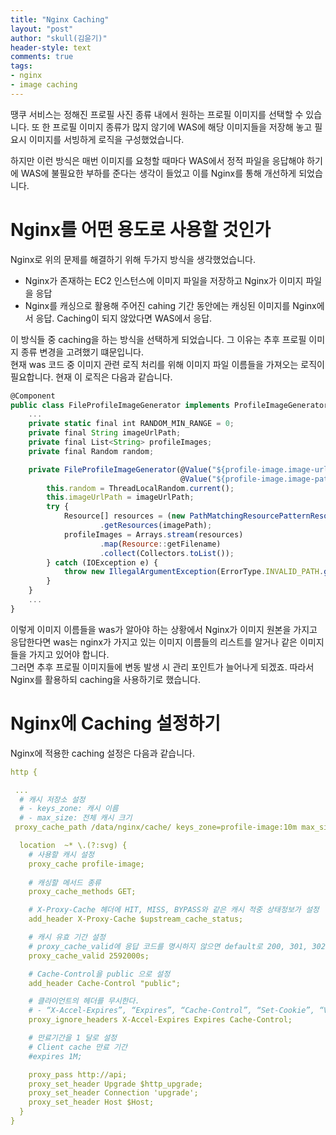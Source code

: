 ```yaml
---
title: "Nginx Caching"
layout: "post"
author: "skull(김윤기)"
header-style: text
comments: true
tags:
- nginx
- image caching
---
```


땡쿠 서비스는 정해진 프로필 사진 종류 내에서 원하는 프로필 이미지를 선택할 수 있습니다.
또 한 프로필 이미지 종류가 많지 않기에 WAS에 해당 이미지들을 저장해 놓고 필요시 이미지를 서빙하게 로직을 구성했었습니다.

하지만 이런 방식은 매번 이미지를 요청할 때마다 WAS에서 정적 파일을 응답해야 하기에 WAS에 불필요한 부하를 준다는 생각이 
들었고 이를 Nginx를 통해 개선하게 되었습니다.  

# Nginx를 어떤 용도로 사용할 것인가
Nginx로 위의 문제를 해결하기 위해 두가지 방식을 생각했었습니다.
- Nginx가 존재하는 EC2 인스턴스에 이미지 파일을 저장하고 Nginx가 이미지 파일을 응답
- Nginx를 캐싱으로 활용해 주어진 cahing 기간 동안에는 캐싱된 이미지를 Nginx에서 응답.
  Caching이 되지 않았다면 WAS에서 응답.  

이 방식들 중 caching을 하는 방식을 선택하게 되었습니다. 그 이유는 추후 프로필 이미지 종류 변경을 고려했기 떄문입니다.  
현재 was 코드 중 이미지 관련 로직 처리를 위해 이미지 파일 이름들을 가져오는 로직이 필요합니다. 현재 이 로직은 다음과 같습니다. 
```javascript
@Component
public class FileProfileImageGenerator implements ProfileImageGenerator {
    ...
    private static final int RANDOM_MIN_RANGE = 0;
    private final String imageUrlPath;
    private final List<String> profileImages;
    private final Random random;

    private FileProfileImageGenerator(@Value("${profile-image.image-url-path}") final String imageUrlPath,
                                      @Value("${profile-image.image-path}") final String imagePath) {
        this.random = ThreadLocalRandom.current();
        this.imageUrlPath = imageUrlPath;
        try {
            Resource[] resources = (new PathMatchingResourcePatternResolver())
                    .getResources(imagePath);
            profileImages = Arrays.stream(resources)
                    .map(Resource::getFilename)
                    .collect(Collectors.toList());
        } catch (IOException e) {
            throw new IllegalArgumentException(ErrorType.INVALID_PATH.getMessage());
        }
    }
    ...
}
```
이렇게 이미지 이름들을 was가 알아야 하는 상황에서 Nginx가 이미지 원본을 가지고 응답한다면 was는 nginx가 가지고 있는 이미지 이름들의 리스트를 알거나 같은 이미지들을 가지고 있어야 합니다.  
그러면 추후 프로필 이미지들에 변동 발생 시 관리 포인트가 늘어나게 되겠죠. 따라서 Nginx를 활용하되 caching을 사용하기로 했습니다.

# Nginx에 Caching 설정하기
Nginx에 적용한 caching 설정은 다음과 같습니다.
```yaml
http {

 ...
  # 캐시 저장소 설정
  # - keys_zone: 캐시 이름
  # - max_size: 전체 캐시 크기
 proxy_cache_path /data/nginx/cache/ keys_zone=profile-image:10m max_size=2024m use_temp_path=off;

  location  ~* \.(?:svg) {
    # 사용할 캐시 설정
    proxy_cache profile-image;
  
    # 캐싱할 메서드 종류
    proxy_cache_methods GET;

    # X-Proxy-Cache 헤더에 HIT, MISS, BYPASS와 같은 캐시 적중 상태정보가 설정
    add_header X-Proxy-Cache $upstream_cache_status;

    # 캐시 유효 기간 설정
    # proxy_cache_valid에 응답 코드를 명시하지 않으면 default로 200, 301, 302 응답을 캐싱
    proxy_cache_valid 2592000s;

    # Cache-Control을 public 으로 설정
    add_header Cache-Control "public";

    # 클라이언트의 헤더를 무시한다.
    # - “X-Accel-Expires”, “Expires”, “Cache-Control”, “Set-Cookie”, “Vary” 의 헤더는 캐시에 영향을 줄 수 있다.
    proxy_ignore_headers X-Accel-Expires Expires Cache-Control;

    # 만료기간을 1 달로 설정
    # Client cache 만료 기간
    #expires 1M;

    proxy_pass http://api;
    proxy_set_header Upgrade $http_upgrade;
    proxy_set_header Connection 'upgrade';
    proxy_set_header Host $Host;
  }
}

```